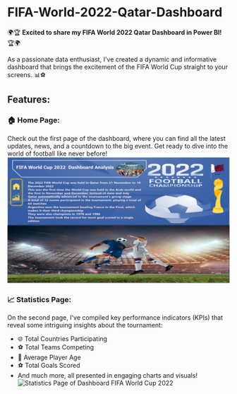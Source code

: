 # FIFA-World-2022-Qatar-Dashboard
🌍🏆 **Excited to share my FIFA World 2022 Qatar Dashboard in Power BI!** 🏆🌍

As a passionate data enthusiast, I've created a dynamic and informative dashboard that brings the excitement of the FIFA World Cup straight to your screens. 📊⚽

## Features:
### 🏠 Home Page:
Check out the first page of the dashboard, where you can find all the latest updates, news, and a countdown to the big event. Get ready to dive into the world of football like never before!
![Home page of dashboard FIFA World Cup 2022](img/Home%20page%20of%20dashboard%20FIFA%20World%20Cup%202022.PNG)

### 📈 Statistics Page:
On the second page, I've compiled key performance indicators (KPIs) that reveal some intriguing insights about the tournament:
- 🌐 Total Countries Participating
- ⚽ Total Teams Competing
- 🎂 Average Player Age
- ⚽ Total Goals Scored
- And much more, all presented in engaging charts and visuals!
![Statistics Page of Dashboard FIFA World Cup 2022](img/Statistics%20Page%20of%20Dashboard%20FIFA%20World%20Cup%202022.PNG)



